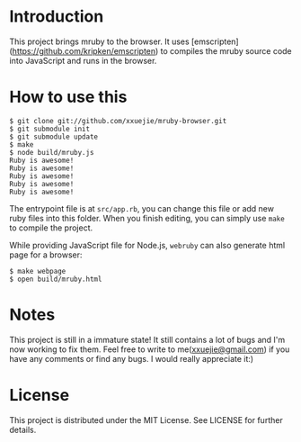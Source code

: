 # Introduction

This project brings mruby to the browser. It uses [emscripten]
(https://github.com/kripken/emscripten) to compiles the mruby source code into
JavaScript and runs in the browser.

# How to use this

    $ git clone git://github.com/xxuejie/mruby-browser.git
    $ git submodule init
    $ git submodule update
    $ make
    $ node build/mruby.js
    Ruby is awesome!
    Ruby is awesome!
    Ruby is awesome!
    Ruby is awesome!
    Ruby is awesome!

The entrypoint file is at `src/app.rb`, you can change this file or add new ruby files into this folder. When you finish editing, you can simply use `make` to compile the project.

While providing JavaScript file for Node.js, `webruby` can also generate html page for a browser:

    $ make webpage
    $ open build/mruby.html

# Notes

This project is still in a immature state! It still contains a lot of bugs and I'm now working to fix them. Feel free to write to me(xxuejie@gmail.com) if you have any comments or find any bugs. I would really appreciate it:)

# License

This project is distributed under the MIT License. See LICENSE for further details.
